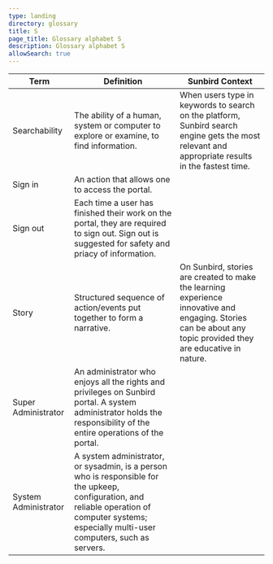 ```yaml
---
type: landing
directory: glossary
title: S
page_title: Glossary alphabet S
description: Glossary alphabet S
allowSearch: true
---
```

Term | Definition |Sunbird Context
-----|------------|-----------------
Searchability |The ability of a human, system or computer to explore or examine, to find information.   |When users type in keywords to search on the platform, Sunbird search engine gets the most relevant and appropriate results in the fastest time.
Sign in |An action that allows one to access the portal. |
Sign out  |Each time a user has finished their work on the portal, they are required to sign out. Sign out is suggested for safety and priacy of information.   |
Story |Structured sequence of action/events put together to form a narrative. |On Sunbird, stories are created to make the learning experience innovative and engaging. Stories can be about any topic provided they are educative in nature.
Super Administrator |An administrator who enjoys all the rights and privileges on Sunbird portal. A system administrator holds the responsibility of the entire operations of the portal.  |
System Administrator  |A system administrator, or sysadmin, is a person who is responsible for the upkeep, configuration, and reliable operation of computer systems; especially multi-user computers, such as servers.  |
